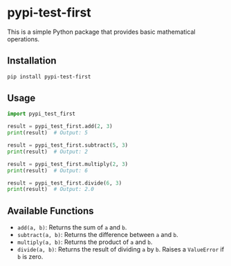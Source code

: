 # pypi-test-first

This is a simple Python package that provides basic mathematical operations.

## Installation

```bash
pip install pypi-test-first
```

## Usage

```python
import pypi_test_first

result = pypi_test_first.add(2, 3)
print(result)  # Output: 5

result = pypi_test_first.subtract(5, 3)
print(result)  # Output: 2

result = pypi_test_first.multiply(2, 3)
print(result)  # Output: 6

result = pypi_test_first.divide(6, 3)
print(result)  # Output: 2.0
```

## Available Functions

- `add(a, b)`: Returns the sum of `a` and `b`.
- `subtract(a, b)`: Returns the difference between `a` and `b`.
- `multiply(a, b)`: Returns the product of `a` and `b`.
- `divide(a, b)`: Returns the result of dividing `a` by `b`. Raises a `ValueError` if `b` is zero.